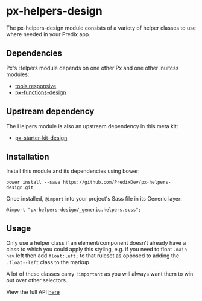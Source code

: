 # px-helpers-design

The px-helpers-design module consists of a variety of helper classes to use where needed in your Predix app.

## Dependencies

Px's Helpers module depends on one other Px and one other inuitcss modules:

* [tools.responsive](https://github.com/inuitcss/tools.responsive)
* [px-functions-design](https://github.com/PredixDev/px-functions-design)

## Upstream dependency

The Helpers module is also an upstream dependency in this meta kit:

* [px-starter-kit-design](https://github.com/PredixDev/px-starter-kit-design)

## Installation

Install this module and its dependencies using bower:

    bower install --save https://github.com/PredixDev/px-helpers-design.git

Once installed, `@import` into your project's Sass file in its Generic layer:

    @import "px-helpers-design/_generic.helpers.scss";

## Usage

Only use a helper class if an element/component doesn’t already have a class to which you could apply this styling, e.g. if you need to float `.main-nav` left then add `float:left;` to that ruleset as opposed to adding the `.float--left` class to the markup.

A lot of these classes carry `!important` as you will always want them to win out over other selectors.

View the full API [here](http://predixdev.github.io/px-helpers-design/)
